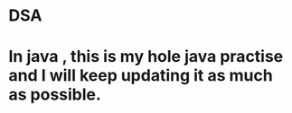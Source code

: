 # DSA 
# In java , this is my hole java practise and  I will keep updating it as much as possible.

